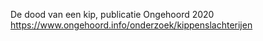 De dood van een kip, publicatie Ongehoord 2020 https://www.ongehoord.info/onderzoek/kippenslachterijen
